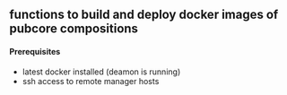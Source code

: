 ## functions to build and deploy docker images of pubcore compositions

#### Prerequisites
* latest docker installed (deamon is running)
* ssh access to remote manager hosts